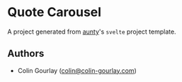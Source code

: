 # Quote Carousel

A project generated from [aunty](https://github.com/abcnews/aunty)'s `svelte` project template.

## Authors

- Colin Gourlay ([colin@colin-gourlay.com](mailto:colin@colin-gourlay.com))
